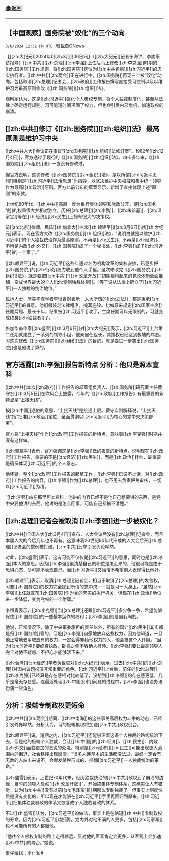 ###  [:house:返回](README.md)
---


## 【中国观察】国务院被“奴化”的三个动向
`3/6/2024 12:32 PM UTC ` [轉載自GNews](https://gnews.org/articles/2370701)

【[[zh:大纪元]]2024年0[[zh:3月]]06日讯】（[[zh:大纪元]]记者宁海钟、李韵采访报导）[[zh:中共]][[zh:总理]][[zh:李强]]上任后马上修改[[zh:李克强]]时期的[[zh:国务院]]工作规则，将[[zh:国务院]]定位为[[zh:中共党魁]][[zh:习近平]]的忠实执行者。[[zh:中共]][[zh:两会]]正在进行中，[[zh:国务院]]再现三个被“奴化”动向。包括取消[[zh:总理]]记者会、[[zh:政府]]工作报告撰写直接受习控制以及以维护习为最高原则修改《[[zh:国务院]][[zh:组织]]法》。

观察家认为，这是[[zh:习近平]]强化个人极权专制、将个人独裁制度化，甚至从法律上确定运行规则。习可能短时间巩固了权力，但也会引发内部危机，加速政权的崩溃。

## [[zh:中共]]修订《[[zh:国务院]][[zh:组织]]法》 最高原则是维护习中央

[[zh:中共人大]]会议正在审议“[[zh:国务院]][[zh:组织]]法修订案”。1982年[[zh:12月4日]]，官方通过了现行的《[[zh:国务院]][[zh:组织]]法》。四十多年来，《[[zh:国务院]][[zh:组织]]法》一直没有修改过。

据官方说明，这次修改《[[zh:国务院]][[zh:组织]]法》，是以所谓[[zh:习近平思想]]特别是“[[zh:习近平]]法治思想”为指导，以坚决维护中央权威和集中统一领导作为最高[[zh:政治]]原则。官方此前公布的草案显示，新增了直接体现上述“原则”的条款。

上世纪80年代，[[zh:中共]]高层一度为推行集体领导和党政分开，使[[zh:国务院]]的权重很大并相对独立，历任[[zh:总理]][[zh:李鹏]]、[[zh:朱镕基]]、[[zh:温家宝]]等在[[zh:经济]][[zh:民生]]上拥有很大的决策权。

前[[zh:北京]]律师、民阵[[zh:加拿大]]主席[[zh:赖建平]][[zh:3月6日]]对[[zh:大纪元]]表示，现在官方大改《[[zh:国务院]][[zh:组织]]法》，“说明白就是以维护[[zh:习近平]]的个人独裁统治作为最高原则，不再是[[zh:民生]]、不再是[[zh:经济]]、不再是内政[[zh:外交]]，[[zh:国务院]]成了一个秘书处，[[zh:李强]]成了[[zh:习近平]]的一个家丁。”

[[zh:赖建平]]说，[[zh:习近平]]这些年通过名为机构改革的集权安排，已逐步把[[zh:国务院]]的[[zh:行政]]权力收到他个人手里。这次修改完《[[zh:国务院]][[zh:组织]]法》，就是要把[[zh:中共]]“[[zh:改革开放]]”初期建构起来的党政体制全面推翻，变成世界最大的个人[[zh:专制独裁体制]]。“等于说从法律上确立了[[zh:习近平]]一人独裁的统治地位。”

民运人士、旅美华裔学者李恒青则表示，人大所谓的[[zh:立法]]，都是秉承[[zh:习近平]]的旨意。他们假装走法律程序，掩耳盗铃。比如原来规定[[zh:国家主席]]任期两届、最长十年，结果被[[zh:习近平]]改了，主席任期可以无限制的，习就变成终身[[zh:独裁者]]了。

旅加华裔作家[[zh:盛雪]][[zh:3月6日]]对[[zh:大纪元]]表示，[[zh:习近平]]上台第二任期就建立了一系列的领导小组，他亲自任组长，其揽权已经达到极端的病态。习这次修改《[[zh:国务院]][[zh:组织]]法》的目的，就是要进一步突出[[zh:国务院]]也是他说了算的。

## 官方透露[[zh:李强]]报告新特点 分析：他只是照本宣科

[[zh:中共]]本次[[zh:政府]]工作报告的起草组负责人、[[zh:国务院]]研究室主任黄守宏[[zh:3月5日]]在吹风会上披露，今年的《[[zh:政府]]工作报告》有最重要的新特点是“上接天线”。

按[[zh:中国]]通俗的意思，“上接天线”是接通上层。黄守宏则解释说，“上接天线”指“把准[[zh:政治]]定位，全面贯彻以[[zh:习近平]]为核心的党中央决策部署”。

官方将“上接天线”作为[[zh:政府]]工作报告的新特点，意味着[[zh:李克强]]时期并没有这样做。

[[zh:赖建平]]表示，官方强调这是[[zh:李强]]做的报告的新特点，说明现在[[zh:政府]]工作报告，重要的不是[[zh:经济]][[zh:民生]]，而是[[zh:政治]]挂帅，最重要是确保体现[[zh:习近平]]的个人意志。

他怀疑，整个[[zh:政府]]工作报告的起草工作，[[zh:李强]]已说不上话。对[[zh:政府]]工作报告的内容，[[zh:李强]]作为[[zh:总理]]，也不用去负责把关审核，一切以[[zh:习近平]]为准。

“[[zh:李强]]站在那里照本宣科，他讲的内容已经不是他自己想要讲的东西，是党中央要他讲的东西。他讲的是怎么回事，可能自己都搞不清楚。”

## [[zh:总理]]记者会被取消 [[zh:李强]]进一步被奴化？

[[zh:中共]]全国人大[[zh:3月4日]]宣布，人大会议后没有[[zh:总理]]记者会，而且本届人大的今后几年也不再有。这意味着20世纪90年代形成的人大会后开[[zh:总理]]记者会的惯例被打破。[[zh:中共]]此举引发舆论哗然。

对此，[[zh:盛雪]]表示，这有可能不仅仅是[[zh:习近平]]的意思，同时也是[[zh:李强]]本人的意思。因为[[zh:李强]]很清楚自己的职位是怎么来的，他很可能是由于恐惧心态，尽可能不表现自己。而[[zh:习近平]]又恰恰不希望别人表现得比他好。

[[zh:赖建平]]表示，取消[[zh:总理]]记者会，相当于取消了[[zh:总理]]的发言权。习要[[zh:国务院]]的权力完全挪到所谓的党中央——就是习一人身上。“虽然[[zh:李强]]上任就宣布[[zh:国务院]]作为党的忠实的执行机关，但现在[[zh:政治]]地位进一步降低，变为党权的一个附庸。”

李恒青表示，[[zh:李克强]]当[[zh:总理]]还跟[[zh:习近平]]多少争一争，希望能够保住[[zh:国务院]]的一些基本运作的权利；[[zh:李强]]则是自我阉割。

他说，正常情况下，除了中央军委承担的责任以外，所有的国计[[zh:民生]]其实都是归[[zh:国务院]]管的。但是[[zh:李强]]自愿地放弃这些权力，因为他知道，一旦他正常地去争取应有的权力，一定会得罪给他权力的人，他会被这个人怀疑。“因为[[zh:习近平]]要终身执政，卧榻之侧不容他人鼾睡。[[zh:李强]]要让最高领导人完全对他不疑惑、不担心才能够活下来。”

[[zh:台湾]][[zh:经济]]学者黄世聪对[[zh:大纪元]]表示，过去[[zh:中共]]的[[zh:总理]]对国内议题扮演非常重要的角色。[[zh:习近平]]上台后，前任的[[zh:总理]][[zh:李克强]]已经算是存在感相对比较低了，没想到[[zh:李强]]的存在感更低，几乎是毫无存在感。连最近处理[[zh:中国股市]]问题的过程中，[[zh:李强]]也没办法扮演一些角色。

## 分析：极端专制政权更短命

[[zh:中共]][[zh:两会]]期间，[[zh:中南海]]的这些事关高层权力斗争的动态，已经引发外界哗然，分析认为，习的极端集权将加速[[zh:中共]]政权倒台。

[[zh:赖建平]]说，短期之内，[[zh:习近平]]还能够沿着这条个人独裁的路线统治下去，但是他的极端个人独裁，会让[[zh:中国]]的[[zh:经济]]、[[zh:民生]]、内政[[zh:外交]]面临更加的恶劣的处境，特别是[[zh:经济]][[zh:民生]]可能出现更大范围内的倒退，社会秩序出现崩溃。“很多人连基本的生活都没法过，最终一定会有无数的人站出来说不，会爆发某种形式的、推翻[[zh:习近平]]一人独裁统治的革命。”

[[zh:盛雪]]表示，上世纪70年代末，经历独裁统治的[[zh:中共]]政权到了崩溃的边缘，当时的领导人启动“[[zh:改革开放]]”，开始搞集体专制体系，这确实让人有错觉，认为[[zh:中共]]没有以前[[zh:毛泽东]]时期那么专制独裁了。但事实上制度性质是没有变化的，所以现在才能够在[[zh:习近平]]手里再回归到原来。[[zh:习近平]]把集体独裁暴政的体系又恢复成个人独裁暴政的体系。

不过[[zh:盛雪]]认为，[[zh:习近平]]的做法，事实上是在缩短[[zh:中共]]专制政权的寿命。因为[[zh:习近平]]越折腾，党内外对他不满的人更多，包括[[zh:习家军]]也不可能所有的人都服他。

“他往个人极权专制的路上走得越远，反对他的声音肯定会更多，从客观上会加速[[zh:中共]]的垮台。”她说。

责任编辑：李仁和#
